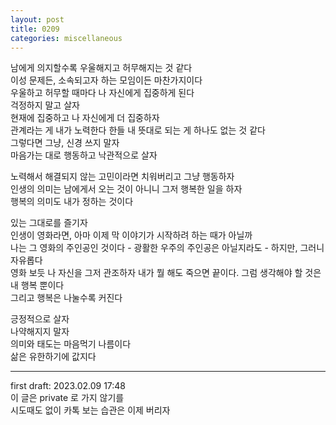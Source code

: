 ```yaml
---
layout: post
title: 0209
categories: miscellaneous
---
```


남에게 의지할수록 우울해지고 허무해지는 것 같다  
이성 문제든, 소속되고자 하는 모임이든 마찬가지이다  
우울하고 허무할 때마다 나 자신에게 집중하게 된다  
걱정하지 말고 살자  
현재에 집중하고 나 자신에게 더 집중하자  
관계라는 게 내가 노력한다 한들 내 뜻대로 되는 게 하나도 없는 것 같다  
그렇다면 그냥, 신경 쓰지 말자  
마음가는 대로 행동하고 낙관적으로 살자

노력해서 해결되지 않는 고민이라면 치워버리고 그냥 행동하자  
인생의 의미는 남에게서 오는 것이 아니니 그저 행복한 일을 하자  
행복의 의미도 내가 정하는 것이다

있는 그대로를 즐기자  
인생이 영화라면, 아마 이제 막 이야기가 시작하려 하는 때가 아닐까  
나는 그 영화의 주인공인 것이다 - 광활한 우주의 주인공은 아닐지라도 - 하지만, 그러니 자유롭다  
영화 보듯 나 자신을 그저 관조하자
내가 뭘 해도 죽으면 끝이다. 그럼 생각해야 할 것은 내 행복 뿐이다  
그리고 행복은 나눌수록 커진다  

긍정적으로 살자  
나약해지지 말자  
의미와 태도는 마음먹기 나름이다  
삶은 유한하기에 값지다

---

first draft: 2023.02.09 17:48  
이 글은 private 로 가지 않기를  
시도때도 없이 카톡 보는 습관은 이제 버리자